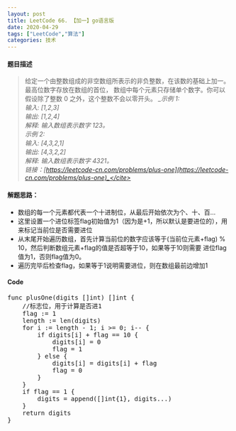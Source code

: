 ```yaml
---
layout: post
title: LeetCode 66. 【加一】go语言版
date: 2020-04-29
tags: ["LeetCode","算法"]
categories: 技术
---
```


<!-- wp:heading {"level":4} -->

#### 题目描述

<!-- /wp:heading -->

<!-- wp:quote -->
> 给定一个由整数组成的非空数组所表示的非负整数，在该数的基础上加一。最高位数字存放在数组的首位， 数组中每个元素只存储单个数字。你可以假设除了整数 0 之外，这个整数不会以零开头。
> <cite>_示例 1:  
> 输入: [1,2,3]  
> 输出: [1,2,4]  
> 解释: 输入数组表示数字 123。  
> 示例 2:  
> 输入: [4,3,2,1]  
> 输出: [4,3,2,2]  
> 解释: 输入数组表示数字 4321。  
> 链接：[https://leetcode-cn.com/problems/plus-one](https://leetcode-cn.com/problems/plus-one)_</cite>
<!-- /wp:quote -->

<!-- wp:heading {"level":4} -->

#### 解题思路：

<!-- /wp:heading -->

<!-- wp:list -->

*   数组的每一个元素都代表一个十进制位，从最后开始依次为个、十、百...
*   这里设置一个进位标签flag初始值为1（因为是+1，所以默认是要进位的），用来标记当前位是否需要进位
*   从末尾开始遍历数组，首先计算当前位的数字应该等于(当前位元素+flag) % 10，然后判断数组元素+flag的值是否超等于10，如果等于10则需要 进位flag值为1，否则flag值为0。
*   遍历完毕后检查flag，如果等于1说明需要进位，则在数组最前边增加1
<!-- /wp:list -->

<!-- wp:heading {"level":4} -->

#### Code

<!-- /wp:heading -->

<pre class="theme:vs2012 lang:go decode:true ">func plusOne(digits []int) []int {
    //标志位，用于计算是否进1
	flag := 1
	length := len(digits)
	for i := length - 1; i >= 0; i-- {
		if digits[i] + flag == 10 {
			digits[i] = 0
			flag = 1
		} else {
			digits[i] = digits[i] + flag
			flag = 0
		}
	}
	if flag == 1 {
		digits = append([]int{1}, digits...)
	}
	return digits
}</pre>

 